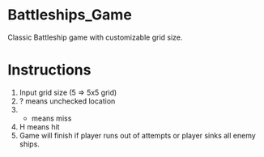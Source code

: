 # Battleships_Game
Classic Battleship game with customizable grid size.

# Instructions 
1) Input grid size (5 => 5x5 grid) 
2) ? means unchecked location
3) - means miss
4) H means hit 
5) Game will finish if player runs out of attempts or player sinks all enemy ships.
